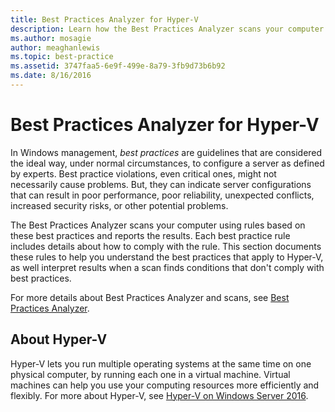 ```yaml
---
title: Best Practices Analyzer for Hyper-V
description: Learn how the Best Practices Analyzer scans your computer using rules based on these best practices and reports the results.
ms.author: mosagie
author: meaghanlewis
ms.topic: best-practice
ms.assetid: 3747faa5-6e9f-499e-8a79-3fb9d73b6b92
ms.date: 8/16/2016
---
```


# Best Practices Analyzer for Hyper-V

In Windows management, *best practices* are guidelines that are considered the ideal way, under normal circumstances, to configure a server as defined by experts. Best practice violations, even critical ones, might not necessarily cause problems. But, they can indicate server configurations that can result in poor performance, poor reliability, unexpected conflicts, increased security risks, or other potential problems.

The Best Practices Analyzer scans your computer using rules based on these best practices and reports the results. Each best practice rule includes details about how to comply with the rule. This section documents these rules to help you understand the best practices that apply to Hyper-V, as well interpret results when a scan finds conditions that don't comply with best practices.

For more details about Best Practices Analyzer and scans, see [Best Practices Analyzer](/previous-versions/windows/it-pro/windows-server-2012-r2-and-2012/dn283329(v=ws.11)).

## About Hyper-V
Hyper-V lets you run multiple operating systems at the same time on one physical computer, by running each one in a virtual machine. Virtual machines can help you use your computing resources more efficiently and flexibly. For more about Hyper-V, see [Hyper-V on Windows Server 2016](../Hyper-V-on-Windows-Server.md).
